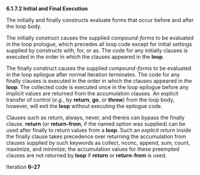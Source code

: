 **6.1.7.2 Initial and Final Execution** 

The initially and finally constructs evaluate forms that occur before and after the loop body. 

The initially construct causes the supplied *compound-forms* to be evaluated in the loop prologue, which precedes all loop code except for initial settings supplied by constructs with, for, or as. The code for any initially clauses is executed in the order in which the clauses appeared in the **loop**. 

The finally construct causes the supplied *compound-forms* to be evaluated in the loop epilogue after normal iteration terminates. The code for any finally clauses is executed in the order in which the clauses appeared in the **loop**. The collected code is executed once in the loop epilogue before any implicit values are returned from the accumulation clauses. An explicit transfer of control (*e.g.*, by **return**, **go**, or **throw**) from the loop body, however, will exit the **loop** without executing the epilogue code. 

Clauses such as return, always, never, and thereis can bypass the finally clause. **return** (or **return-from**, if the named option was supplied) can be used after finally to return values from a **loop**. Such an *explicit return* inside the finally clause takes precedence over returning the accumulation from clauses supplied by such keywords as collect, nconc, append, sum, count, maximize, and minimize; the accumulation values for these preempted clauses are not returned by **loop** if **return** or **return-from** is used. 

Iteration **6–27**

 

 

